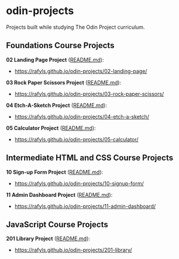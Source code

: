 # odin-projects
Projects built while studying The Odin Project curriculum.

## Foundations Course Projects

**02 Landing Page Project** ([README.md](./02-landing-page/README.md)):
- https://rafyls.github.io/odin-projects/02-landing-page/

**03 Rock Paper Scissors Project** ([README.md](./03-rock-paper-scissors/README.md)):
- https://rafyls.github.io/odin-projects/03-rock-paper-scissors/

**04 Etch-A-Sketch Project** ([README.md](./04-etch-a-sketch/README.md)):
- https://rafyls.github.io/odin-projects/04-etch-a-sketch/

**05 Calculator Project** ([README.md](./05-calculator/README.md)):
- https://rafyls.github.io/odin-projects/05-calculator/

## Intermediate HTML and CSS Course Projects

**10 Sign-up Form Project** ([README.md](./10-signup-form/README.md)):
- https://rafyls.github.io/odin-projects/10-signup-form/

**11 Admin Dashboard Project** ([README.md](./11-admin-dashboard/README.md)):
- https://rafyls.github.io/odin-projects/11-admin-dashboard/

## JavaScript Course Projects

**201 Library Project** ([README.md](./201-library/README.md)):
- https://rafyls.github.io/odin-projects/201-library/